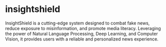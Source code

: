 # insightshield
InsightShield is a cutting-edge system designed to combat fake news, reduce exposure to misinformation, and promote media literacy. Leveraging the power of Natural Language Processing, Deep Learning, and Computer Vision, it provides users with a reliable and personalized news experience.
